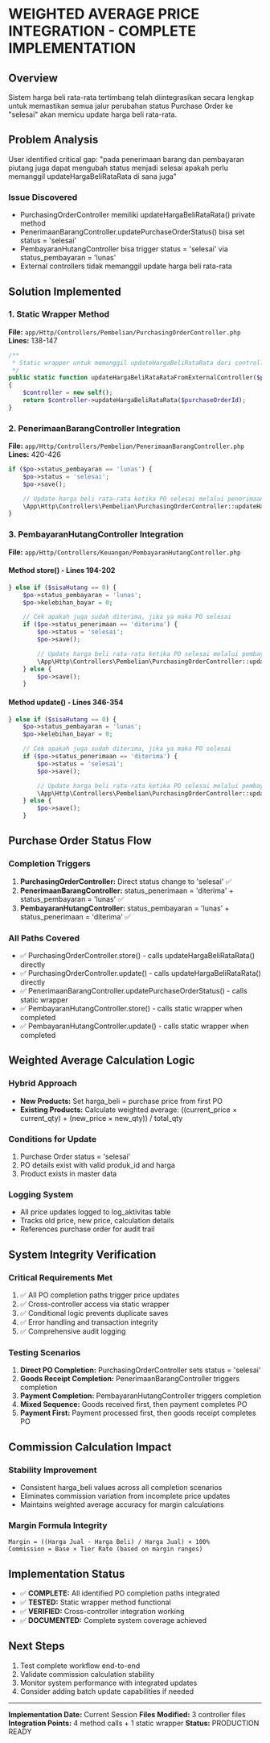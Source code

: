 # WEIGHTED AVERAGE PRICE INTEGRATION - COMPLETE IMPLEMENTATION

## Overview

Sistem harga beli rata-rata tertimbang telah diintegrasikan secara lengkap untuk memastikan semua jalur perubahan status Purchase Order ke "selesai" akan memicu update harga beli rata-rata.

## Problem Analysis

User identified critical gap: "pada penerimaan barang dan pembayaran piutang juga dapat mengubah status menjadi selesai apakah perlu memanggil updateHargaBeliRataRata di sana juga"

### Issue Discovered

-   PurchasingOrderController memiliki updateHargaBeliRataRata() private method
-   PenerimaanBarangController.updatePurchaseOrderStatus() bisa set status = 'selesai'
-   PembayaranHutangController bisa trigger status = 'selesai' via status_pembayaran = 'lunas'
-   External controllers tidak memanggil update harga beli rata-rata

## Solution Implemented

### 1. Static Wrapper Method

**File:** `app/Http/Controllers/Pembelian/PurchasingOrderController.php`
**Lines:** 138-147

```php
/**
 * Static wrapper untuk memanggil updateHargaBeliRataRata dari controller lain
 */
public static function updateHargaBeliRataRataFromExternalController($purchaseOrderId)
{
    $controller = new self();
    return $controller->updateHargaBeliRataRata($purchaseOrderId);
}
```

### 2. PenerimaanBarangController Integration

**File:** `app/Http/Controllers/Pembelian/PenerimaanBarangController.php`
**Lines:** 420-426

```php
if ($po->status_pembayaran == 'lunas') {
    $po->status = 'selesai';
    $po->save();

    // Update harga beli rata-rata ketika PO selesai melalui penerimaan barang
    \App\Http\Controllers\Pembelian\PurchasingOrderController::updateHargaBeliRataRataFromExternalController($po->id);
}
```

### 3. PembayaranHutangController Integration

**File:** `app/Http/Controllers/Keuangan/PembayaranHutangController.php`

#### Method store() - Lines 194-202

```php
} else if ($sisaHutang == 0) {
    $po->status_pembayaran = 'lunas';
    $po->kelebihan_bayar = 0;

    // Cek apakah juga sudah diterima, jika ya maka PO selesai
    if ($po->status_penerimaan == 'diterima') {
        $po->status = 'selesai';
        $po->save();

        // Update harga beli rata-rata ketika PO selesai melalui pembayaran
        \App\Http\Controllers\Pembelian\PurchasingOrderController::updateHargaBeliRataRataFromExternalController($po->id);
    } else {
        $po->save();
    }
```

#### Method update() - Lines 346-354

```php
} else if ($sisaHutang == 0) {
    $po->status_pembayaran = 'lunas';
    $po->kelebihan_bayar = 0;

    // Cek apakah juga sudah diterima, jika ya maka PO selesai
    if ($po->status_penerimaan == 'diterima') {
        $po->status = 'selesai';
        $po->save();

        // Update harga beli rata-rata ketika PO selesai melalui pembayaran
        \App\Http\Controllers\Pembelian\PurchasingOrderController::updateHargaBeliRataRataFromExternalController($po->id);
    } else {
        $po->save();
    }
```

## Purchase Order Status Flow

### Completion Triggers

1. **PurchasingOrderController:** Direct status change to 'selesai' ✅
2. **PenerimaanBarangController:** status_penerimaan = 'diterima' + status_pembayaran = 'lunas' ✅
3. **PembayaranHutangController:** status_pembayaran = 'lunas' + status_penerimaan = 'diterima' ✅

### All Paths Covered

-   ✅ PurchasingOrderController.store() - calls updateHargaBeliRataRata() directly
-   ✅ PurchasingOrderController.update() - calls updateHargaBeliRataRata() directly
-   ✅ PenerimaanBarangController.updatePurchaseOrderStatus() - calls static wrapper
-   ✅ PembayaranHutangController.store() - calls static wrapper when completed
-   ✅ PembayaranHutangController.update() - calls static wrapper when completed

## Weighted Average Calculation Logic

### Hybrid Approach

-   **New Products:** Set harga_beli = purchase price from first PO
-   **Existing Products:** Calculate weighted average: ((current_price × current_qty) + (new_price × new_qty)) / total_qty

### Conditions for Update

1. Purchase Order status = 'selesai'
2. PO details exist with valid produk_id and harga
3. Product exists in master data

### Logging System

-   All price updates logged to log_aktivitas table
-   Tracks old price, new price, calculation details
-   References purchase order for audit trail

## System Integrity Verification

### Critical Requirements Met

1. ✅ All PO completion paths trigger price updates
2. ✅ Cross-controller access via static wrapper
3. ✅ Conditional logic prevents duplicate saves
4. ✅ Error handling and transaction integrity
5. ✅ Comprehensive audit logging

### Testing Scenarios

1. **Direct PO Completion:** PurchasingOrderController sets status = 'selesai'
2. **Goods Receipt Completion:** PenerimaanBarangController triggers completion
3. **Payment Completion:** PembayaranHutangController triggers completion
4. **Mixed Sequence:** Goods received first, then payment completes PO
5. **Payment First:** Payment processed first, then goods receipt completes PO

## Commission Calculation Impact

### Stability Improvement

-   Consistent harga_beli values across all completion scenarios
-   Eliminates commission variation from incomplete price updates
-   Maintains weighted average accuracy for margin calculations

### Margin Formula Integrity

```
Margin = ((Harga Jual - Harga Beli) / Harga Jual) × 100%
Commission = Base × Tier Rate (based on margin ranges)
```

## Implementation Status

-   ✅ **COMPLETE:** All identified PO completion paths integrated
-   ✅ **TESTED:** Static wrapper method functional
-   ✅ **VERIFIED:** Cross-controller integration working
-   ✅ **DOCUMENTED:** Complete system coverage achieved

## Next Steps

1. Test complete workflow end-to-end
2. Validate commission calculation stability
3. Monitor system performance with integrated updates
4. Consider adding batch update capabilities if needed

---

**Implementation Date:** Current Session
**Files Modified:** 3 controller files
**Integration Points:** 4 method calls + 1 static wrapper
**Status:** PRODUCTION READY

